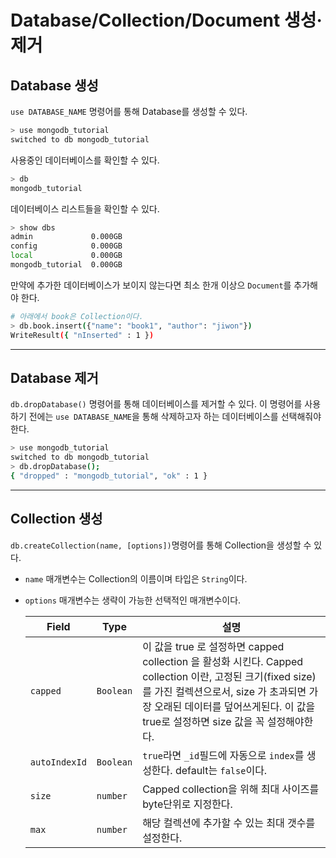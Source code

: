 # Database/Collection/Document 생성·제거

## Database 생성

`use DATABASE_NAME` 명령어를 통해 Database를 생성할 수 있다.

```bash
> use mongodb_tutorial
switched to db mongodb_tutorial
```

사용중인 데이터베이스를 확인할 수 있다.

```bash
> db
mongodb_tutorial
```

데이터베이스 리스트들을 확인할 수 있다.

```bash
> show dbs
admin             0.000GB
config            0.000GB
local             0.000GB
mongodb_tutorial  0.000GB
```

만약에 추가한 데이터베이스가 보이지 않는다면 최소 한개 이상으 `Document`를 추가해야 한다.

```bash
# 아래에서 book은 Collection이다.
> db.book.insert({"name": "book1", "author": "jiwon"})
WriteResult({ "nInserted" : 1 })
```

---

## Database 제거

`db.dropDatabase()` 명령어를 통해 데이터베이스를 제거할 수 있다. 이 명령어를 사용하기 전에는 `use DATABASE_NAME`을 통해 삭제하고자 하는 데이터베이스를 선택해줘야 한다.

```bash
> use mongodb_tutorial
switched to db mongodb_tutorial
> db.dropDatabase();
{ "dropped" : "mongodb_tutorial", "ok" : 1 }
```

---

## Collection 생성

`db.createCollection(name, [options])`명령어를 통해 Collection을 생성할 수 있다.

- `name` 매개변수는 Collection의 이름이며 타입은 `String`이다.
- `options` 매개변수는 생략이 가능한 선택적인 매개변수이다.

  | Field         | Type      | 설명                                                                                                                                                                                                                                      |
  | ------------- | --------- | ----------------------------------------------------------------------------------------------------------------------------------------------------------------------------------------------------------------------------------------- |
  | `capped`      | `Boolean` | 이 값을 true 로 설정하면 capped collection 을 활성화 시킨다. Capped collection 이란, 고정된 크기(fixed size) 를 가진 컬렉션으로서, size 가 초과되면 가장 오래된 데이터를 덮어쓰게된다. 이 값을 true로 설정하면 size 값을 꼭 설정해야한다. |
  | `autoIndexId` | `Boolean` | `true`라면 `_id`필드에 자동으로 `index`를 생성한다. default는 `false`이다.                                                                                                                                                                |
  | `size`        | `number`  | Capped collection을 위해 최대 사이즈를 byte단위로 지정한다.                                                                                                                                                                               |
  | `max`         | `number`  | 해당 컬렉션에 추가할 수 있는 최대 갯수를 설정한다.                                                                                                                                                                                        |
